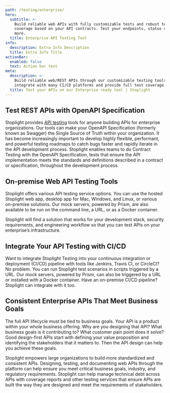 ```yaml
---
path: /testing/enterprise/
hero:
  subtitle: >-
    Build reliable web APIs with fully customizable tests and robust test
    coverage based on your API contracts. Test your endpoints, status codes, and
    more.
  title: Enterprise API Testing Tool
info:
  description: Extra Info Description
  title: Extra Info Title
actionBar:
  enabled: false
  text: Action bar text
meta:
  description: >-
    Build reliable web/REST APIs through our customizable testing tools. We
    integrate with many CI/CD platforms and provide full test coverage report.
  title: Test your APIs on our Enterprise ready tool | Stoplight
---
```

## Test REST APIs with OpenAPI Specification

Stoplight provides [API testing](https://stoplight.io/testing/) tools for anyone building APIs for enterprise organizations. Our tools can make your OpenAPI Specification (formerly known as Swagger) the Single Source of Truth within your organization. It has become increasingly important to develop highly flexible, performant, and powerful testing roadmaps to catch bugs faster and rapidly iterate in the API development process. Stoplight enables teams to do Contract Testing with the OpenAPI Specification, tests that ensure the API implementation meets the standards and definitions described in a contract or specification, throughout the development process. 

## On-premise Web API Testing Tools

Stoplight offers various API testing service options. You can use the hosted Stoplight web app, desktop app for Mac, Windows, and Linux, or various on-premise solutions. Our mock servers, powered by Prism, are also available to be run on the command line, a URL, or as a Docker container.

Stoplight will find a solution that works for your development stack, security requirements, and engineering workflow so that you can test APIs on your enterprise’s infrastructure.

## Integrate Your API Testing with CI/CD

Want to integrate Stoplight Testing into your continuous integration or deployment (CI/CD) pipeline with tools like Jenkins, Travis CI, or CircleCI? No problem. You can run Stoplight test scenarios in scripts triggered by a URL. Our mock servers, powered by Prism, can also be triggered by a URL or installed with a Docker container. Have an on-premise CI/CD pipeline? Stoplight can integrate with it too. 

## Consistent Enterprise APIs That Meet Business Goals

The full API lifecycle must be tied to business goals. Your API is a product within your whole business offering. Why are you designing that API? What business goals is it contributing to? What customer pain point does it solve? Good design-first APIs start with defining your value proposition and identifying the stakeholders that it matters to. Then the API design can help you achieve these goals. 

Stoplight empowers large organizations to build more standardized and consistent APIs. Designing, testing, and documenting web APIs through the platform can help ensure you meet critical business goals, industry, and regulatory requirements. Stoplight can help manage technical debt across APIs with coverage reports and other testing services that ensure APIs are built the way they are designed and meet the requirements of stakeholders.
